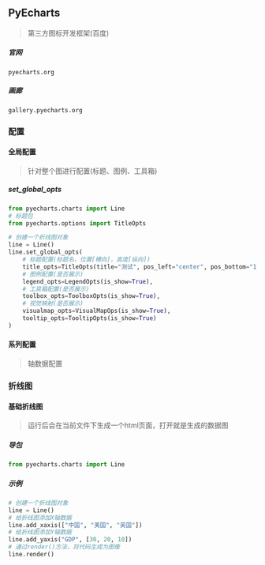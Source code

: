 ## PyEcharts

> 第三方图标开发框架(百度)

##### 官网

```http
pyecharts.org
```



##### 画廊

```http
gallery.pyecharts.org
```







### 配置

#### 全局配置

> 针对整个图进行配置(标题、图例、工具箱)

##### set_global_opts

```python
from pyecharts.charts import Line
# 标题包
from pyecharts.options import TitleOpts

# 创建一个折线图对象
line = Line()
line.set_global_opts(
    # 标题配置(标题名，位置[横向]，高度[纵向])
    title_opts=TitleOpts(title="测试", pos_left="center", pos_bottom="1%"),
    # 图例配置(是否展示)
    legend_opts=LegendOpts(is_show=True),
    # 工具箱配置(是否展示)
    toolbox_opts=ToolboxOpts(is_show=True),
    # 视觉映射(是否展示)
    visualmap_opts=VisualMapOps(is_show=True),
    tooltip_opts=TooltipOpts(is_show=True)
)
```





#### 系列配置

> 轴数据配置









### 折线图

#### 基础折线图

> 运行后会在当前文件下生成一个html页面，打开就是生成的数据图

##### 导包

```python
from pyecharts.charts import Line
```



##### 示例

```python
# 创建一个折线图对象
line = Line()
# 给折线图添加X轴数据
line.add_xaxis(["中国", "美国", "英国"])
# 给折线图添加Y轴数据
line.add_yaxis("GDP", [30, 20, 10])
# 通过render()方法，将代码生成为图像
line.render()
```

